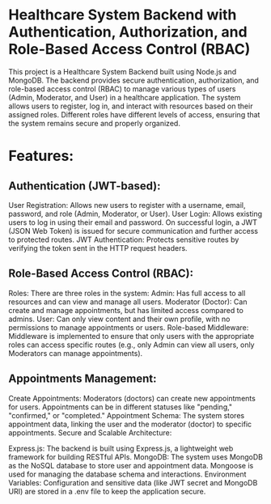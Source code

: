 # Healthcare System Backend with Authentication, Authorization, and Role-Based Access Control (RBAC)
This project is a Healthcare System Backend built using Node.js and MongoDB. The backend provides secure authentication, authorization, and role-based access control (RBAC) to manage various types of users (Admin, Moderator, and User) in a healthcare application. The system allows users to register, log in, and interact with resources based on their assigned roles. Different roles have different levels of access, ensuring that the system remains secure and properly organized.
# Features:
## Authentication (JWT-based):

User Registration: Allows new users to register with a username, email, password, and role (Admin, Moderator, or User).
User Login: Allows existing users to log in using their email and password. On successful login, a JWT (JSON Web Token) is issued for secure communication and further access to protected routes.
JWT Authentication: Protects sensitive routes by verifying the token sent in the HTTP request headers.

## Role-Based Access Control (RBAC):

Roles: There are three roles in the system:
Admin: Has full access to all resources and can view and manage all users.
Moderator (Doctor): Can create and manage appointments, but has limited access compared to admins.
User: Can only view content and their own profile, with no permissions to manage appointments or users.
Role-based Middleware: Middleware is implemented to ensure that only users with the appropriate roles can access specific routes (e.g., only Admin can view all users, only Moderators can manage appointments).

## Appointments Management:

Create Appointments: Moderators (doctors) can create new appointments for users. Appointments can be in different statuses like "pending," "confirmed," or "completed."
Appointment Schema: The system stores appointment data, linking the user and the moderator (doctor) to specific appointments.
Secure and Scalable Architecture:

Express.js: The backend is built using Express.js, a lightweight web framework for building RESTful APIs.
MongoDB: The system uses MongoDB as the NoSQL database to store user and appointment data. Mongoose is used for managing the database schema and interactions.
Environment Variables: Configuration and sensitive data (like JWT secret and MongoDB URI) are stored in a .env file to keep the application secure.
